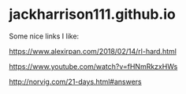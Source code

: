 # jackharrison111.github.io


Some nice links I like:

https://www.alexirpan.com/2018/02/14/rl-hard.html

https://www.youtube.com/watch?v=fHNmRkzxHWs


http://norvig.com/21-days.html#answers
